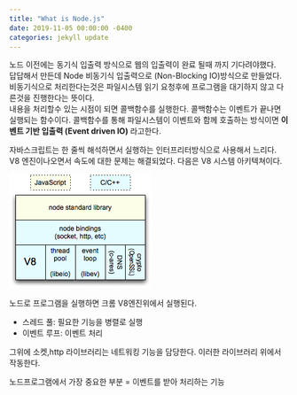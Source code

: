 ```yaml
---
title: "What is Node.js"
date: 2019-11-05 00:00:00 -0400
categories: jekyll update
---
```


노드 이전에는 동기식 입출력 방식으로 웹의 입출력이 완료 될때 까지 기다려야했다.  
답답해서 만든데 Node 비동기식 입출력으로 (Non-Blocking IO)방식으로 만들었다.  
비동기식으로 처리한다는것은 파일시스템 읽기 요청후에 프로그램을 대기하지 않고 다른것을 진행한다는 뜻이다.  
내용을 처리할수 있는 시점이 되면 콜백함수를 실행한다. 콜백함수는 이벤트가 끝나면 실행되는 함수이다.
콜백함수를 통해 파일시스템이 이벤트와 함께 호출하는 방식이면 **이벤트 기반 입출력 (Event driven IO)** 라고한다.

자바스크립트는 한 줄씩 해석하면서 실행하는 인터프리터방식으로 사용해서 느리다.
V8 엔진이나오면서 속도에 대한 문제는 해결되었다. 다음은 V8 시스템 아키텍쳐이다.

![Alt text](/img/nodejsarch.png)

노드로 프로그램을 실행하면 크롬 V8엔진위에서 실행된다.

- 스레드 풀: 필요한 기능을 병렬로 실행
- 이벤트 루프: 이벤트 처리

그위에 소켓,http 라이브러리는 네트워킹 기능을 담당한다.
이러한 라이브러리 위에서 작동한다.

노드프로그램에서 가장 중요한 부분 = 이벤트를 받아 처리하는 기능
